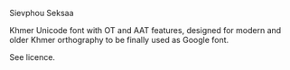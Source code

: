 Sievphou Seksaa

Khmer Unicode font with OT and AAT features, designed for modern and older Khmer orthography to be finally used as Google font.

See licence.